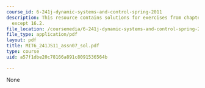 ```yaml
---
course_id: 6-241j-dynamic-systems-and-control-spring-2011
description: This resource contains solutions for exercises from chapters 15 and 16,
  except 16.2.
file_location: /coursemedia/6-241j-dynamic-systems-and-control-spring-2011/a57f1dbe20c78166a891c8091536564b_MIT6_241JS11_assn07_sol.pdf
file_type: application/pdf
layout: pdf
title: MIT6_241JS11_assn07_sol.pdf
type: course
uid: a57f1dbe20c78166a891c8091536564b

---
```

None